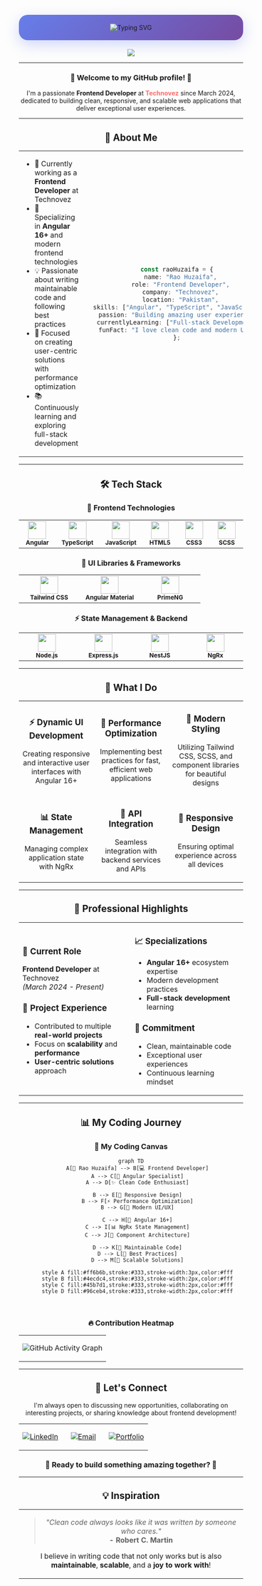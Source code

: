 <div align="center">
  <div style="background: linear-gradient(135deg, #667eea 0%, #764ba2 100%); padding: 20px; border-radius: 20px; margin: 20px 0; box-shadow: 0 10px 30px rgba(102,126,234,0.3);">
    <img src="https://readme-typing-svg.herokuapp.com?font=Fira+Code&pause=1000&color=FFFFFF&center=true&vCenter=true&width=435&lines=Hi+there%2C+I'm+Rao+Huzaifa+%F0%9F%91%8B;Frontend+Developer+%7C+Angular+Specialist;Clean+Code+Enthusiast+%F0%9F%94%A5" alt="Typing SVG" />
  </div>
</div>

<div align="center">
  <img src="https://capsule-render.vercel.app/api?type=waving&color=gradient&customColorList=6,11,20&height=300&section=header&text=Rao%20Huzaifa&fontSize=80&fontAlignY=40&desc=Frontend%20Developer%20%7C%20Angular%20Specialist&descAlignY=55&descAlign=center&animation=twinkling&fontColor=ffffff" />
</div>

---

<div align="center">
  
### 🌟 **Welcome to my GitHub profile!** 🌟

I'm a passionate **Frontend Developer** at **<span style="color: #FF6B6B;">Technovez</span>** since March 2024, dedicated to building clean, responsive, and scalable web applications that deliver exceptional user experiences.

</div>

---

<div align="center">
  
## 💼 **About Me**

<table>
<tr>
<td width="50%">

- 🔭 Currently working as a **Frontend Developer** at Technovez
- 🌱 Specializing in **Angular 16+** and modern frontend technologies
- 💡 Passionate about writing maintainable code and following best practices
- 🎯 Focused on creating user-centric solutions with performance optimization
- 📚 Continuously learning and exploring full-stack development

</td>
<td width="50%">

<div align="center">
  
```typescript
const raoHuzaifa = {
  name: "Rao Huzaifa",
  role: "Frontend Developer",
  company: "Technovez",
  location: "Pakistan",
  skills: ["Angular", "TypeScript", "JavaScript"],
  passion: "Building amazing user experiences",
  currentlyLearning: ["Full-stack Development"],
  funFact: "I love clean code and modern UI/UX"
};
```

</div>

</td>
</tr>
</table>

</div>

---

<div align="center">
  
## 🛠️ **Tech Stack**

### **🎨 Frontend Technologies**

<table>
<tr>
<td align="center" width="120">
  <img src="https://cdn.jsdelivr.net/gh/devicons/devicon/icons/angular/angular-original.svg" width="40" height="40" />
  <br />
  <sub><b>Angular</b></sub>
</td>
<td align="center" width="120">
  <img src="https://cdn.jsdelivr.net/gh/devicons/devicon/icons/typescript/typescript-original.svg" width="40" height="40" />
  <br />
  <sub><b>TypeScript</b></sub>
</td>
<td align="center" width="120">
  <img src="https://cdn.jsdelivr.net/gh/devicons/devicon/icons/javascript/javascript-original.svg" width="40" height="40" />
  <br />
  <sub><b>JavaScript</b></sub>
</td>
<td align="center" width="120">
  <img src="https://cdn.jsdelivr.net/gh/devicons/devicon/icons/html5/html5-original.svg" width="40" height="40" />
  <br />
  <sub><b>HTML5</b></sub>
</td>
<td align="center" width="120">
  <img src="https://cdn.jsdelivr.net/gh/devicons/devicon/icons/css3/css3-original.svg" width="40" height="40" />
  <br />
  <sub><b>CSS3</b></sub>
</td>
<td align="center" width="120">
  <img src="https://cdn.jsdelivr.net/gh/devicons/devicon/icons/sass/sass-original.svg" width="40" height="40" />
  <br />
  <sub><b>SCSS</b></sub>
</td>
</tr>
</table>

### **🎯 UI Libraries & Frameworks**

<table>
<tr>
<td align="center" width="120">
  <img src="https://upload.wikimedia.org/wikipedia/commons/thumb/d/d5/Tailwind_CSS_Logo.svg/2048px-Tailwind_CSS_Logo.svg.png" width="40" height="40" />
  <br />
  <sub><b>Tailwind CSS</b></sub>
</td>
<td align="center" width="120">
  <img src="https://cdn.jsdelivr.net/gh/devicons/devicon/icons/materialui/materialui-original.svg" width="40" height="40" />
  <br />
  <sub><b>Angular Material</b></sub>
</td>
<td align="center" width="120">
  <img src="https://primefaces.org/cdn/primeng/images/primeng-logo-dark.svg" width="40" height="40" />
  <br />
  <sub><b>PrimeNG</b></sub>
</td>
</tr>
</table>

### **⚡ State Management & Backend**

<table>
<tr>
<td align="center" width="120">
  <img src="https://cdn.jsdelivr.net/gh/devicons/devicon/icons/nodejs/nodejs-original.svg" width="40" height="40" />
  <br />
  <sub><b>Node.js</b></sub>
</td>
<td align="center" width="120">
  <img src="https://cdn.jsdelivr.net/gh/devicons/devicon/icons/express/express-original.svg" width="40" height="40" />
  <br />
  <sub><b>Express.js</b></sub>
</td>
<td align="center" width="120">
  <img src="https://nestjs.com/img/logo-small.svg" width="40" height="40" />
  <br />
  <sub><b>NestJS</b></sub>
</td>
<td align="center" width="120">
  <img src="https://ngrx.io/assets/images/badge.svg" width="40" height="40" />
  <br />
  <sub><b>NgRx</b></sub>
</td>
</tr>
</table>

</div>

---

<div align="center">
  
## 🎯 **What I Do**

<table>
<tr>
<td width="33%" align="center">

### ⚡ **Dynamic UI Development**

Creating responsive and interactive user interfaces with Angular 16+

</td>
<td width="33%" align="center">

### 🔧 **Performance Optimization**

Implementing best practices for fast, efficient web applications

</td>
<td width="33%" align="center">

### 🎨 **Modern Styling**

Utilizing Tailwind CSS, SCSS, and component libraries for beautiful designs

</td>
</tr>
<tr>
<td width="33%" align="center">

### 📊 **State Management**

Managing complex application state with NgRx

</td>
<td width="33%" align="center">

### 🔌 **API Integration**

Seamless integration with backend services and APIs

</td>
<td width="33%" align="center">

### 📱 **Responsive Design**

Ensuring optimal experience across all devices

</td>
</tr>
</table>

</div>

---

<div align="center">
  
## 🌟 **Professional Highlights**

<table>
<tr>
<td width="50%">

### 💼 **Current Role**

**Frontend Developer** at Technovez  
_(March 2024 - Present)_

### 🚀 **Project Experience**

- Contributed to multiple **real-world projects**
- Focus on **scalability** and **performance**
- **User-centric solutions** approach

</td>
<td width="50%">

### 📈 **Specializations**

- **Angular 16+** ecosystem expertise
- Modern development practices
- **Full-stack development** learning

### 🎯 **Commitment**

- Clean, maintainable code
- Exceptional user experiences
- Continuous learning mindset

</td>
</tr>
</table>

</div>

---

<div align="center">
  
## 📊 **My Coding Journey**

<div align="center">
  
### 🎨 **My Coding Canvas**

```mermaid
graph TD
    A[🚀 Rao Huzaifa] --> B[💻 Frontend Developer]
    A --> C[🎯 Angular Specialist]
    A --> D[✨ Clean Code Enthusiast]

    B --> E[📱 Responsive Design]
    B --> F[⚡ Performance Optimization]
    B --> G[🎨 Modern UI/UX]

    C --> H[🔧 Angular 16+]
    C --> I[📊 NgRx State Management]
    C --> J[🎪 Component Architecture]

    D --> K[📝 Maintainable Code]
    D --> L[🔄 Best Practices]
    D --> M[🚀 Scalable Solutions]

    style A fill:#ff6b6b,stroke:#333,stroke-width:3px,color:#fff
    style B fill:#4ecdc4,stroke:#333,stroke-width:2px,color:#fff
    style C fill:#45b7d1,stroke:#333,stroke-width:2px,color:#fff
    style D fill:#96ceb4,stroke:#333,stroke-width:2px,color:#fff
```

</div>

<br>

<div align="center">
  
### 🔥 **Contribution Heatmap**

<table>
<tr>
<td width="100%" align="center">

![GitHub Activity Graph](https://github-readme-activity-graph.vercel.app/graph?username=RaoHuzaifa232&theme=github&hide_border=true&area=true&custom_title=My%20Coding%20Activity&hide_title=false&line=FF6B6B&point=4ECDC4&area_color=58A6FF)

</td>
</tr>
</table>

</div>

</div>

---

<div align="center">
  
## 🤝 **Let's Connect**

I'm always open to discussing new opportunities, collaborating on interesting projects, or sharing knowledge about frontend development!

<table>
<tr>
<td width="33%" align="center">

[![LinkedIn](https://img.shields.io/badge/LinkedIn-0077B5?style=for-the-badge&logo=linkedin&logoColor=white)](https://www.linkedin.com/in/RaoMHuzaifa/)

</td>
<td width="33%" align="center">

[![Email](https://img.shields.io/badge/Email-D14836?style=for-the-badge&logo=gmail&logoColor=white)](mailto:mhuzaifarao232@gmail.com)

</td>
<td width="33%" align="center">

[![Portfolio](https://img.shields.io/badge/Portfolio-6A5ACD?style=for-the-badge&logo=about.me&logoColor=white)](https://rao-huzaifa-portfolio.web.app/)

</td>
</tr>
</table>

### 🚀 **Ready to build something amazing together?** 🚀

</div>

---

<div align="center">
  
## 💡 **Inspiration**

<table>
<tr>
<td width="100%" align="center">

> _"Clean code always looks like it was written by someone who cares."_  
> **- Robert C. Martin**

I believe in writing code that not only works but is also **maintainable**, **scalable**, and a **joy to work with**!

</td>
</tr>
</table>

</div>
